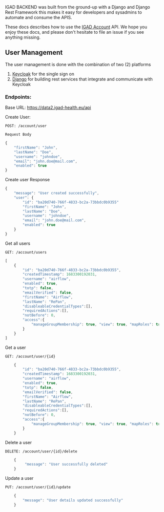 IGAD BACKEND was built from the ground-up with a Django and Django Rest Framework this makes it easy for developers and sysadmins to automate and consume the APIS.

These docs describes how to use the [IGAD Account](https://data2.igad-health.eu) API. We hope you enjoy these docs, and please don't hesitate to file an issue if you see anything missing.

## User Management

The user management is done with the combination of two (2) platforms

1. [Keycloak](https://keycloak.org/) for the single sign on
2. [Django](https://www.django-rest-framework.org/) for building rest services that integrate and communicate with Keycloak

### Endpoints:

Base URL: https://data2.igad-health.eu/api

Create User:

```
POST: /account/user
```

```
Request Body
```

```javascript
{
    "firstName": "John",
    "lastName": "Doe",
    "username": "johndoe",
    "email": "john.doe@mail.com",
    "enabled": true
}
```

Create user Response

```javascript
{
    "message": "User created successfully",
    "user": {
        "id": "ba20d740-766f-4833-bc2a-73bbdc0b9355"
        "firstName": "John",
        "lastName": "Doe",
        "username": "johndoe",
        "email": "john.doe@mail.com",
        "enabled": true
    }
}
```

Get all users

`GET: /account/users`

```javascript
[
    {
        "id": "ba20d740-766f-4833-bc2a-73bbdc0b9355",
        "createdTimestamp": 1683300192031,
        "username": "airflow",
        "enabled": true,
        "totp": false,
        "emailVerified": false,
        "firstName": "Airflow",
        "lastName": "RePan",
        "disableableCredentialTypes":[],
        "requiredActions":[],
        "notBefore": 0,
        "access":{
            "manageGroupMembership": true, "view": true, "mapRoles": true, "impersonate": true, "manage": true…
        }
    }
]
```

Get a user

`GET: /account/user/{id}`

```javascript
    {
        "id": "ba20d740-766f-4833-bc2a-73bbdc0b9355",
        "createdTimestamp": 1683300192031,
        "username": "airflow",
        "enabled": true,
        "totp": false,
        "emailVerified": false,
        "firstName": "Airflow",
        "lastName": "RePan",
        "disableableCredentialTypes":[],
        "requiredActions":[],
        "notBefore": 0,
        "access":{
            "manageGroupMembership": true, "view": true, "mapRoles": true, "impersonate": true, "manage": true…
        }
    }
```

Delete a user

`DELETE: /account/user/{id}/delete`

```javascript
    {
         "message": "User successfully deleted"
    }
```

Update a user

`PUT: /account/user/{id}/update`

```javascript
    {
        "message": "User details updated successfully"
    }
```
